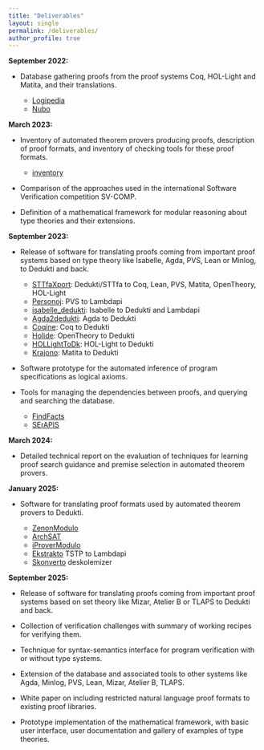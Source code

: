 ```yaml
---
title: "Deliverables"
layout: single
permalink: /deliverables/
author_profile: true
---
```


**September 2022:**

- Database gathering proofs from the proof systems Coq, HOL-Light and Matita, and their translations.

    * [Logipedia](http://logipedia.inria.fr/)
    * [Nubo](https://github.com/Deducteam/nubo/)

**March 2023:**

- Inventory of automated theorem provers producing proofs, description of proof formats, and inventory of checking tools for these proof formats.

    * [inventory](https://github.com/EuroProofNet/ATP/wiki)

- Comparison of the approaches used in the international Software Verification competition SV-COMP.

- Definition of a mathematical framework for modular reasoning about type theories and their extensions.

**September 2023:**

- Release of software for translating proofs coming from important proof systems based on type theory like Isabelle, Agda, PVS, Lean or Minlog, to Dedukti and back.

    * [STTfaXport](https://github.com/Deducteam/sttfaxport): Dedukti/STTfa to Coq, Lean, PVS, Matita, OpenTheory, HOL-Light
    * [Personoj](https://github.com/Deducteam/personoj): PVS to Lambdapi
    * [isabelle_dedukti](https://github.com/Deducteam/isabelle_dedukti): Isabelle to Dedukti and Lambdapi
    * [Agda2dedukti](https://github.com/Deducteam/Agda2Dedukti): Agda to Dedukti
    * [Coqine](https://github.com/Deducteam/CoqInE): Coq to Dedukti
    * [Holide](https://github.com/Deducteam/Holide): OpenTheory to Dedukti
    * [HOLLightToDk](https://github.com/Deducteam/HOLLightToDk): HOL-Light to Dedukti
    * [Krajono](https://github.com/Deducteam/Krajono): Matita to Dedukti

- Software prototype for the automated inference of program specifications as logical axioms.

- Tools for managing the dependencies between proofs, and querying and searching the database.

    * [FindFacts](https://search.isabelle.in.tum.de/)
    * [SErAPIS](https://behemoth.cl.cam.ac.uk/search/)

**March 2024:**

- Detailed technical report on the evaluation of techniques for learning proof search guidance and premise selection in automated theorem provers.

**January 2025:**

- Software for translating proof formats used by automated theorem provers to Dedukti.

    * [ZenonModulo](https://github.com/Deducteam/zenon_modulo)
    * [ArchSAT](https://github.com/Gbury/archsat)
    * [iProverModulo](https://github.com/gburel/iProverModulo)
    * [Ekstrakto](https://github.com/Deducteam/ekstrakto) TSTP to Lambdapi
    * [Skonverto](https://github.com/Deducteam/SKonverto) deskolemizer

**September 2025:**

- Release of software for translating proofs coming from important proof systems based on set theory like Mizar, Atelier B or TLAPS to Dedukti and back.

- Collection of verification challenges with summary of working recipes for verifying them.

- Technique for syntax-semantics interface for program verification with or without type systems.

- Extension of the database and associated tools to other systems like Agda, Minlog, PVS, Lean, Mizar, Atelier B, TLAPS.

- White paper on including restricted natural language proof formats to existing proof libraries.

- Prototype implementation of the mathematical framework, with basic user interface, user documentation and gallery of examples of type theories.
